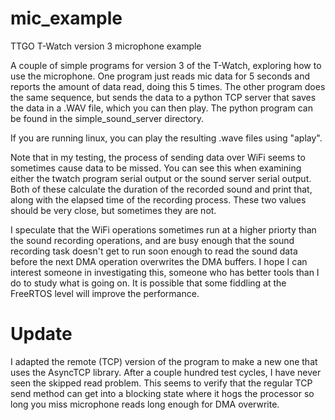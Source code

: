 # mic_example
TTGO T-Watch version 3 microphone example

A couple of simple programs for version 3 of the T-Watch, exploring how to use the microphone. 
One program just reads mic data for 5 seconds and reports the amount of data read, doing this 5 times.
The other program does the same sequence, but sends the data to a python TCP server that saves the data in a .WAV file, which you can then play. 
The python program can be found in the simple_sound_server directory. 

If you are running linux, you can play the resulting .wave files using "aplay".

Note that in my testing, the process of sending data over WiFi seems to sometimes cause data to be missed. You can see this when examining either the twatch program serial output or the sound server serial output. Both of these calculate the duration of the recorded sound and print that, along with the elapsed time of the recording process. These two values should be very close, but sometimes they are not. 

I speculate that the WiFi operations sometimes run at a higher priorty than the sound recording operations, and are busy enough that the sound recording task doesn't get to run soon enough to read the sound data before the next DMA operation overwrites the DMA buffers. I hope I can interest someone in investigating this, someone who has better tools than I do to study what is going on. It is possible that some fiddling at the FreeRTOS level will improve the performance.

# Update

I adapted the remote (TCP) version of the program to make a new one that uses the AsyncTCP library. After a couple hundred test cycles, I have never seen the skipped read problem. This seems to verify that the regular TCP send method can get into a blocking state where it hogs the processor so long you miss microphone reads long enough for DMA overwrite.
